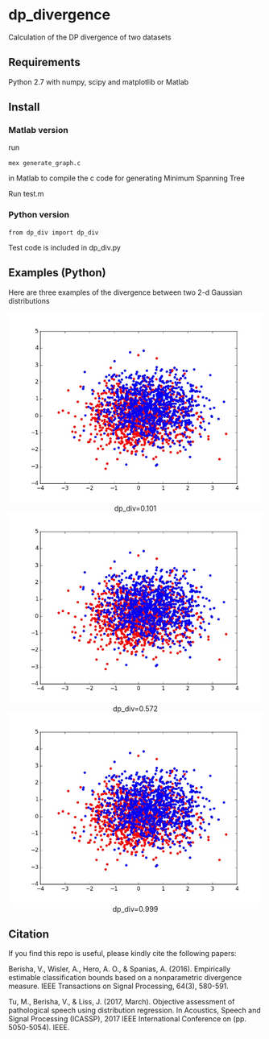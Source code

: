 # dp_divergence
Calculation of the DP divergence of two datasets

## Requirements
Python 2.7 with numpy, scipy and matplotlib
or Matlab

## Install
### Matlab version
run
```
mex generate_graph.c
```
in Matlab to compile the c code for generating Minimum Spanning Tree

Run test.m
### Python version
```
from dp_div import dp_div
```
Test code is included in dp_div.py
## Examples (Python)
Here are three examples of the divergence between two 2-d Gaussian distributions

<img style="float: middle;" src="https://github.com/tbright17/dp_divergence/raw/master/examples/small_0.101.jpg">
<center>dp_div=0.101</center>
<img style="float: middle;" src="https://github.com/tbright17/dp_divergence/raw/master/examples/small_0.101.jpg">
<center>dp_div=0.572</center>
<img style="float: middle;" src="https://github.com/tbright17/dp_divergence/raw/master/examples/small_0.101.jpg">
<center>dp_div=0.999</center>

## Citation
If you find this repo is useful, please kindly cite the following papers:

Berisha, V., Wisler, A., Hero, A. O., & Spanias, A. (2016). Empirically estimable classification bounds based on a nonparametric divergence measure. IEEE Transactions on Signal Processing, 64(3), 580-591.

Tu, M., Berisha, V., & Liss, J. (2017, March). Objective assessment of pathological speech using distribution regression. In Acoustics, Speech and Signal Processing (ICASSP), 2017 IEEE International Conference on (pp. 5050-5054). IEEE.
